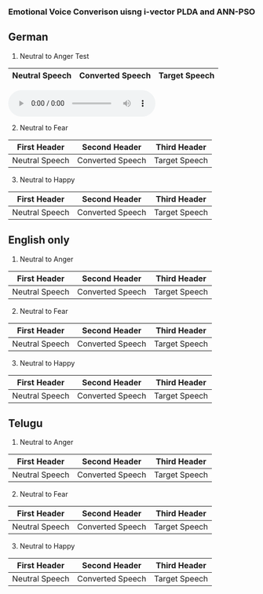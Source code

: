 

### Emotional Voice Converison uisng i-vector PLDA and ANN-PSO

## German

1. Neutral to Anger Test

Neutral Speech | Converted Speech|Target Speech|
------------ | ------------- | ------------|
 <script src = "https://api.html5media.info/1.1.4/html5media.min.js"></script>
<audio src="a_tar.wav" controls preload></audio>

2. Neutral to Fear

First Header | Second Header| Third Header|
------------ | ------------- | ------------|
Neutral Speech | Converted Speech | Target Speech

3. Neutral to Happy

First Header | Second Header| Third Header|
------------ | ------------- | ------------|
Neutral Speech | Converted Speech | Target Speech

## English only

1. Neutral to Anger

First Header | Second Header| Third Header|
------------ | ------------- | ------------|
Neutral Speech | Converted Speech | Target Speech


2. Neutral to Fear

First Header | Second Header| Third Header|
------------ | ------------- | ------------|
Neutral Speech | Converted Speech | Target Speech

3. Neutral to Happy

First Header | Second Header| Third Header|
------------ | ------------- | ------------|
Neutral Speech | Converted Speech | Target Speech


## Telugu


1. Neutral to Anger


First Header | Second Header| Third Header|
------------ | ------------- | ------------|
Neutral Speech | Converted Speech | Target Speech


2. Neutral to Fear

First Header | Second Header| Third Header|
------------ | ------------- | ------------|
Neutral Speech | Converted Speech | Target Speech

3. Neutral to Happy

First Header | Second Header| Third Header|
------------ | ------------- | ------------|
Neutral Speech | Converted Speech | Target Speech

